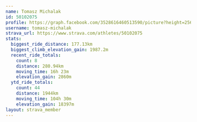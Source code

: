 ```yaml
---
name: Tomasz Michalak
id: 50102075
profile: https://graph.facebook.com/3528616460513590/picture?height=256&width=256
username: tomasz-michalak
strava_url: https://www.strava.com/athletes/50102075
stats:
  biggest_ride_distance: 177.13km
  biggest_climb_elevation_gain: 1987.2m
  recent_ride_totals:
    count: 8
    distance: 280.94km
    moving_time: 16h 23m
    elevation_gain: 2860m
  ytd_ride_totals:
    count: 44
    distance: 1944km
    moving_time: 104h 30m
    elevation_gain: 18397m
layout: strava_member
--- 
```

